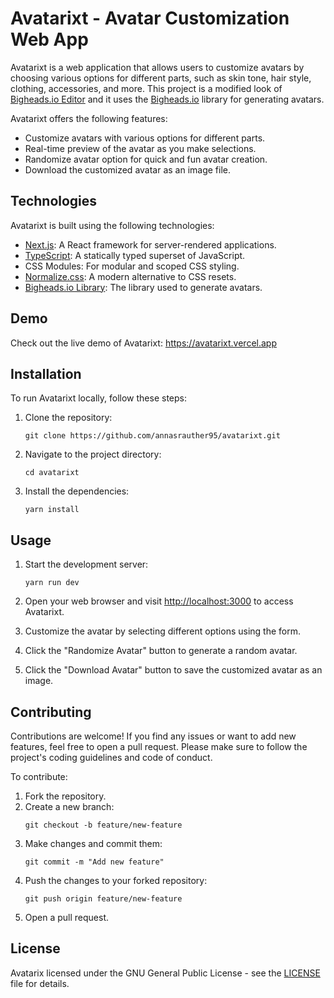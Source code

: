 # Avatarixt - Avatar Customization Web App

Avatarixt is a web application that allows users to customize avatars by choosing various options for different parts, such as skin tone, hair style, clothing, accessories, and more. This project is a modified look of <a href="https://bigheads.io/editor/" target="_blank">Bigheads.io Editor</a> and it uses the <a  href="https://github.com/RobertBroersma/bigheads" target="_blank">Bigheads.io</a> library for generating avatars.

Avatarixt offers the following features:

- Customize avatars with various options for different parts.
- Real-time preview of the avatar as you make selections.
- Randomize avatar option for quick and fun avatar creation.
- Download the customized avatar as an image file.

## Technologies

Avatarixt is built using the following technologies:

- [Next.js](https://nextjs.org): A React framework for server-rendered applications.
- [TypeScript](https://www.typescriptlang.org): A statically typed superset of JavaScript.
- CSS Modules: For modular and scoped CSS styling.
- [Normalize.css](https://necolas.github.io/normalize.css/): A modern alternative to CSS resets.
- [Bigheads.io Library](https://github.com/RobertBroersma/bigheads): The library used to generate avatars.

## Demo

Check out the live demo of Avatarixt: <a href="https://avatarixt.vercel.app" target="_blank">https://avatarixt.vercel.app</a>

## Installation

To run Avatarixt locally, follow these steps:

1. Clone the repository:
   ```
   git clone https://github.com/annasrauther95/avatarixt.git
   ```

2. Navigate to the project directory:
   ```
   cd avatarixt
   ```

3. Install the dependencies:
   ```
   yarn install
   ```

## Usage

1. Start the development server:
   ```
   yarn run dev
   ```

2. Open your web browser and visit [http://localhost:3000](http://localhost:3000) to access Avatarixt.

3. Customize the avatar by selecting different options using the form.

4. Click the "Randomize Avatar" button to generate a random avatar.

5. Click the "Download Avatar" button to save the customized avatar as an image.

## Contributing

Contributions are welcome! If you find any issues or want to add new features, feel free to open a pull request. Please make sure to follow the project's coding guidelines and code of conduct.

To contribute:

1. Fork the repository.
2. Create a new branch:
   ```
   git checkout -b feature/new-feature
   ```
3. Make changes and commit them:
   ```
   git commit -m "Add new feature"
   ```
4. Push the changes to your forked repository:
   ```
   git push origin feature/new-feature
   ```
5. Open a pull request.

## License

Avatarix licensed under the GNU General Public License - see the [LICENSE](LICENSE) file for details.